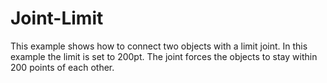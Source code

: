 # Joint-Limit

This example shows how to connect two objects with a limit joint. 
In this example the limit is set to 200pt. The joint forces the 
objects to stay within 200 points of each other.

